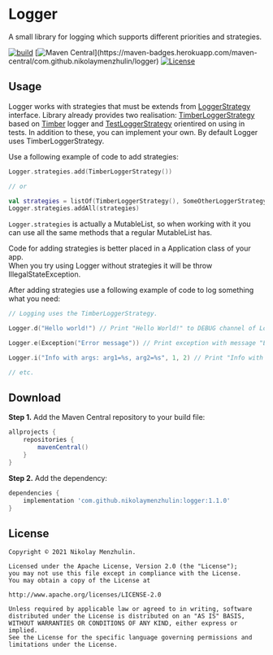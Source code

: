 # Logger

A small library for logging which supports different priorities and strategies.

[![build](https://github.com/NikolayMenzhulin/Logger/actions/workflows/ci-build.yml/badge.svg)](https://github.com/NikolayMenzhulin/Logger/actions/workflows/ci-build.yml) [![Maven Central](https://maven-badges.herokuapp.com/maven-central/com.github.nikolaymenzhulin/logger/badge.svg?)](https://maven-badges.herokuapp.com/maven-central/com.github.nikolaymenzhulin/logger) [![License](https://img.shields.io/badge/license-Apache%202.0-dark.svg)](http://www.apache.org/licenses/LICENSE-2.0)
## Usage

Logger works with strategies that must be extends from [LoggerStrategy](https://github.com/NikolayMenzhulin/Logger/blob/main/library/src/main/java/com/github/nikolaymenzhulin/logger/strategies/strategy/base/LoggerStrategy.kt) interface. Library already provides two realisation: [TimberLoggerStrategy](https://github.com/NikolayMenzhulin/Logger/blob/main/library/src/main/java/com/github/nikolaymenzhulin/logger/strategies/strategy/TimberLoggerStrategy.kt) based on [Timber](https://github.com/JakeWharton/timber) logger and [TestLoggerStrategy](https://github.com/NikolayMenzhulin/Logger/blob/main/library/src/main/java/com/github/nikolaymenzhulin/logger/strategies/strategy/TestLoggerStrategy.kt) orientired on using in tests. In addition to these, you can implement your own. By default Logger uses TimberLoggerStrategy.  

Use a following example of code to add strategies:
```kotlin
Logger.strategies.add(TimberLoggerStrategy())

// or

val strategies = listOf(TimberLoggerStrategy(), SomeOtherLoggerStrategy())
Logger.strategies.addAll(strategies)
```
`Logger.strategies` is actually a MutableList, so when working with it you can use all the same methods that a regular MutableList has.  

Сode for adding strategies is better placed in a Application class of your app.  
When you try using Logger without strategies it will be throw IllegalStateException.

After adding strategies use a following example of code to log something what you need:
```kotlin
// Logging uses the TimberLoggerStrategy.

Logger.d("Hello world!") // Print "Hello World!" to DEBUG channel of Logcat.

Logger.e(Exception("Error message")) // Print exception with message "Error message" and stacktrace to ERROR channel of Logcat.

Logger.i("Info with args: arg1=%s, arg2=%s", 1, 2) // Print "Info with args: arg1=1, arg2=2" to INFO channel of Logcat.

// etc.
```

## Download

**Step 1.** Add the Maven Central repository to your build file:
```groovy
allprojects {
    repositories {
        mavenCentral()
    }
}
```

**Step 2.** Add the dependency:
```groovy
dependencies {
    implementation 'com.github.nikolaymenzhulin:logger:1.1.0'
}
```

## License

```
Copyright © 2021 Nikolay Menzhulin.

Licensed under the Apache License, Version 2.0 (the "License");
you may not use this file except in compliance with the License.
You may obtain a copy of the License at

http://www.apache.org/licenses/LICENSE-2.0

Unless required by applicable law or agreed to in writing, software
distributed under the License is distributed on an "AS IS" BASIS,
WITHOUT WARRANTIES OR CONDITIONS OF ANY KIND, either express or implied.
See the License for the specific language governing permissions and
limitations under the License.
```
